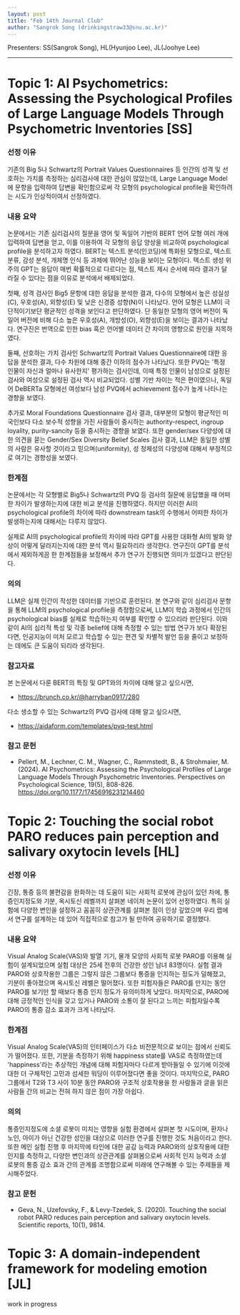 ```yaml
---
layout: post
title: "Feb 14th Journal Club"
author: "Sangrok Song (drinkingstraw33@snu.ac.kr)"
---
```


Presenters: SS(Sangrok Song), HL(Hyunjoo Lee), JL(Joohye Lee) <br>

-----------------


# Topic 1: AI Psychometrics: Assessing the Psychological Profiles of Large Language Models Through Psychometric Inventories [SS]

### **선정 이유**

기존의 Big 5나 Schwartz의 Portrait Values Questionnaires 등 인간의 성격 및 선호하는 가치를 측정하는 심리검사에 대한 관심이 많았는데, Large Language Model에 문항을 입력하여 답변을 확인함으로써 각 모형의 psychological profile을 확인하려는 시도가 인상적이여서 선정하였다.

### **내용 요약**

논문에서는 기존 심리검사의 질문을 영어 및 독일어 기반의 BERT 언어 모형 여러 개에 입력하여 답변을 얻고, 이를 이용하여 각 모형의 응답 양상을 비교하여 psychological profile을 분석하고자 하였다. BERT는 텍스트 분석(인코딩)에 특화된 모형으로, 텍스트 분류, 감성 분석, 개체명 인식 등 과제에 뛰어난 성능을 보이는 모형이다. 텍스트 생성 위주의 GPT는 응답이 매번 확률적으로 다르다는 점, 텍스트 제시 순서에 따라 결과가 달라질 수 있다는 점을 이유로 분석에서 배제되었다.

첫째, 성격 검사인 Big5 문항에 대한 응답을 분석한 결과, 다수의 모형에서 높은 성실성(C), 우호성(A), 외향성(E) 및 낮은 신경증 성향(N)이 나타났다. 언어 모형은 LLM이 극단적이기보단 평균적인 성격을 보인다고 판단하였다. 단 동일한 모형의 영어 버전이 독일어 버전에 비해 다소 높은 우호성(A), 개방성(O), 외향성(E)을 보이는 결과가 나타났다. 연구진은 번역으로 인한 bias 혹은 언어별 데이터 간 차이의 영향으로 원인을 지목하였다.

둘째, 선호하는 가치 검사인 Schwartz의 Portrait Values Questionnaire에 대한 응답을 분석한 결과, 다수 차원에 대해 중간 이하의 점수가 나타났다. 또한 PVQ는 '특정 인물이 자신과 얼마나 유사한지' 평가하는 검사인데, 이때 특정 인물이 남성으로 설정된 검사와 여성으로 설정된 검사 역시 비교되었다. 성별 기반 차이는 적은 편이였으나, 독일어 DeBERTa 모형에선 여성보다 남성 PVQ에서 achievement 점수가 높게 나타나는 경향을 보였다.

추가로 Moral Foundations Questionnaire 검사 결과, 대부분의 모형이 평균적인 미국인보다 다소 보수적 성향을 가진 사람들이 중시하는 authority-respect, ingroup loyality, purity-sancity 등을 중시하는 경향을 보였다. 또한 gender/sex 다양성에 대한 의견을 묻는 Gender/Sex Diversity Belief Scales 검사 결과, LLM은 동일한 성별의 사람은 유사할 것이라고 믿으며(uniformity), 성 정체성의 다양성에 대해서 부정적으로 여기는 경향성을 보였다.

### **한계점**

논문에서는 각 모형별로 Big5나 Schwartz의 PVQ 등 검사의 질문에 응답했을 때 어떠한 차이가 발생하는지에 대한 비교 분석을 진행하였다. 하지만 이러한 AI의 psychological profile의 차이에 따라 downstream task의 수행에서 어떠한 차이가 발생하는지에 대해서는 다루지 않았다. 

실제로 AI의 psychological profile의 차이에 따라 GPT를 사용한 대화형 AI의 발화 양상이 어떻게 달라지는지에 대한 분석 역시 필요하리라 생각한다. 연구진이 GPT를 분석에서 제외하게끔 한 한계점들을 보정해서 추가 연구가 진행되면 의미가 있겠다고 판단된다.

### **의의**

LLM은 실제 인간이 작성한 데이터를 기반으로 훈련된다. 본 연구와 같이 심리검사 문항을 통해 LLM의 psychological profile을 측정함으로써, LLM이 학습 과정에서 인간의 psychological bias를 실제로 학습하는지 여부를 확인할 수 있으리라 판단된다. 이와 같이 AI의 심리적 특성 및 각종 belief에 대해 측정할 수 있는 방법 연구가 보다 확장된다면, 인공지능이 미처 모르고 학습할 수 있는 편견 및 차별적 발언 등을 줄이고 보정하는 데에도 큰 도움이 되리라 생각된다.

### **참고자료**

본 논문에서 다룬 BERT의 특징 및 GPT와의 차이에 대해 알고 싶으시면,
- https://brunch.co.kr/@harryban0917/280

다소 생소할 수 있는 Schwartz의 PVQ 검사에 대해 알고 싶으시면,
- https://aidaform.com/templates/pvq-test.html

### **참고 문헌**

- Pellert, M., Lechner, C. M., Wagner, C., Rammstedt, B., & Strohmaier, M. (2024). AI Psychometrics: Assessing the Psychological Profiles of Large Language Models Through Psychometric Inventories. Perspectives on Psychological Science, 19(5), 808-826. https://doi.org/10.1177/17456916231214460


# Topic 2: Touching the social robot PARO reduces pain perception and salivary oxytocin levels [HL]

### **선정 이유**

긴장, 통증 등의 불편감을 완화하는 데 도움이 되는 사회적 로봇에 관심이 있던 차에, 통증인지정도와 기분, 옥시토신 레벨까지 살펴본 네이처 논문이 있어 선정하였다. 특히 실험에 다양한 변인을 설정하고 꼼꼼히 상관관계를 살펴본 점이 인상 깊었으며 우리 랩에서 연구를 설계하는 데 있어 직접적으로 참고가 될 만하여 공유하기로 결정했다.

### **내용 요약**

Visual Analog Scale(VAS)와 발열 기기, 물개 모양의 사회적 로봇 PARO를 이용해 실험이 설계되었으며 실험 대상은 25세 전후의 건강한 성인 남녀 83명이다. 실험 결과 PARO와 상호작용한 그룹은 그렇지 않은 그룹보다 통증을 인지하는 정도가 덜해졌고, 기분이 좋아졌으며 옥시토신 레벨은 떨어졌다. 또한 피험자들은 PARO를 만지는 동안 PARO를 보기만 할 때보다 통증 인지 정도가 유의미하게 낮았다. 마지막으로, PARO에 대해 긍정적인 인식을 갖고 있거나 PARO와 소통이 잘 된다고 느끼는 피험자일수록 PARO의 통증 감소 효과가 크게 나타났다.

### **한계점**

Visual Analog Scale(VAS)의 인터페이스가 다소 비전문적으로 보이는 점에서 신뢰도가 떨어졌다. 또한, 기분을 측정하기 위해 happiness state를 VAS로 측정하였는데 'happiness'라는 추상적인 개념에 대해 피험자마다 다르게 받아들일 수 있기에 이것에 대한 더 구체적인 고민과 섬세한 워딩이 이루어졌다면 좋을 것이다. 마지막으로, PARO 그룹에서 T2와 T3 사이 10분 동안 PARO와 구조적 상호작용을 한 사람들과 글을 읽은 사람들 간의 비교는 전혀 하지 않은 점이 가장 아쉽다.

### **의의**

통증인지정도에 소셜 로봇이 미치는 영향을 실험 환경에서 살펴본 첫 시도이며, 환자나 노인, 아이가 아닌 건강한 성인을 대상으로 이러한 연구를 진행한 것도 처음이라고 한다. 또한 메인 실험 진행 후 마지막에 타인에 대한 공감 능력과 PARO와의 상호작용에 대한 인지를 측정하고, 다양한 변인과의 상관관계를 살펴봄으로써 사회적 인지 능력과 소셜 로봇의 통증 감소 효과 간의 관계를 조명함으로써 미래에 연구해볼 수 있는 주제들을 제시해주었다.

### **참고 문헌**

- Geva, N., Uzefovsky, F., & Levy-Tzedek, S. (2020). Touching the social robot PARO reduces pain perception and salivary oxytocin levels. Scientific reports, 10(1), 9814.

# Topic 3: A domain-independent framework for modeling emotion [JL]

work in progress